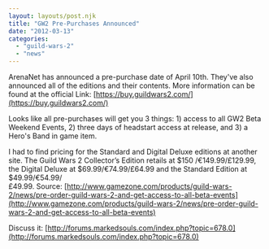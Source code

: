 ```yaml
---
layout: layouts/post.njk
title: "GW2 Pre-Purchases Announced"
date: "2012-03-13"
categories: 
  - "guild-wars-2"
  - "news"
---
```


ArenaNet has announced a pre-purchase date of April 10th. They've also announced all of the editions and their contents. More information can be found at the official Link: [https://buy.guildwars2.com/](https://buy.guildwars2.com/)

Looks like all pre-purchases will get you 3 things: 1) access to all GW2 Beta Weekend Events, 2) three days of headstart access at release, and 3) a Hero's Band in game item.

I had to find pricing for the Standard and Digital Deluxe editions at another site. The Guild Wars 2 Collector’s Edition retails at $150 /€149.99/£129.99, the Digital Deluxe at $69.99/€74.99/£64.99 and the Standard Edition at $49.99/€54.99/£49.99. Source: [http://www.gamezone.com/products/guild-wars-2/news/pre-order-guild-wars-2-and-get-access-to-all-beta-events](http://www.gamezone.com/products/guild-wars-2/news/pre-order-guild-wars-2-and-get-access-to-all-beta-events)

Discuss it: [http://forums.markedsouls.com/index.php?topic=678.0](http://forums.markedsouls.com/index.php?topic=678.0)

